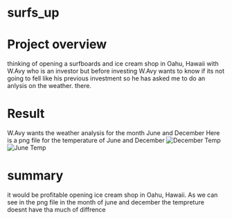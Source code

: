 # surfs_up
# Project overview 
thinking of opening a surfboards and ice cream shop in Oahu, Hawaii with W.Avy who is an investor but before investing W.Avy wants to know if its not going to fell like his previous investment so he has asked me to do an anlysis on the weather.  there. 

# Result
W.Avy wants the weather analysis for the month June and December
Here is a png file for the temperature of June and December 
![December Temp](https://user-images.githubusercontent.com/110137693/198852686-fb043a6b-b54c-4989-b08b-c3f656065dbb.png)
![June Temp](https://user-images.githubusercontent.com/110137693/198852687-83665e74-a5b8-471a-8122-01162c56fcbb.png)


# summary
it would be profitable opening ice cream shop in Oahu, Hawaii. As we can see in the png file in the month of june and december the tempreture doesnt have tha much of diffrence 
